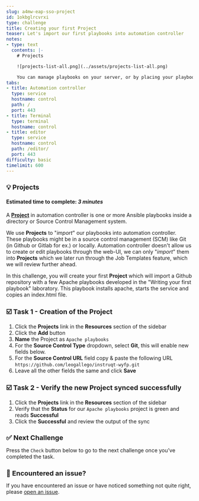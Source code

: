 ```yaml
---
slug: a4mw-eap-sso-project
id: 1okbglrcvrxi
type: challenge
title: Creating your first Project
teaser: Let's import our first playbooks into automation controller
notes:
- type: text
  contents: |-
    # Projects

    ![projects-list-all.png](../assets/projects-list-all.png)

    You can manage playbooks on your server, or by placing your playbooks into a source code management (SCM) system supported by automation controller, including Git, Subversion, and Red Hat Insights.
tabs:
- title: Automation controller
  type: service
  hostname: control
  path: /
  port: 443
- title: Terminal
  type: terminal
  hostname: control
- title: editor
  type: service
  hostname: control
  path: /editor/
  port: 443
difficulty: basic
timelimit: 600
---
```

 💡 Projects
===
#### Estimated time to complete: *3 minutes*<p>

A **[Project](https://docs.ansible.com/automation-controller/latest/html/userguide/projects.html)** in automation controller is one or more Ansible playbooks inside a directory or Source Control Management system.

We use **Projects** to "*import*" our playbooks into automation controller. These playbooks might be in a source control management (SCM) like Git (in Github or Gitlab for ex.) or locally. Automation controller doesn't allow us to create or edit playbooks through the web-UI, we can only "*import*" them into **Projects** which we later run through the Job Templates feature, which we will review further ahead.

In this challenge, you will create your first **Project** which will import a Github repository with a few Apache playbooks developed in the "Writing your first playbook" laboratory. This playbook installs apache, starts the service and copies an index.html file.


☑️ Task 1 - Creation of the Project
===

1. Click the **Projects** link in the **Resources** section of the sidebar
2. Click the **Add** button
3. **Name** the Project as `Apache playbooks`
4. For the **Source Control Type** dropdown, select **Git**, this will enable new fields below.
5. For the **Source Control URL** field copy & paste the following URL `https://github.com/leogallego/instruqt-wyfp.git`
6. Leave all the other fields the same and click **Save**

☑️ Task 2 - Verify the new Project synced successfully
===

1. Click the **Projects** link in the **Resources** section of the sidebar
2. Verify that the **Status** for our `Apache playbooks` project is green and reads **Successful**
3. Click the **Successful** and review the output of the sync

✅ Next Challenge
===
Press the `Check` button below to go to the next challenge once you’ve completed the task.

🐛 Encountered an issue?
====

If you have encountered an issue or have noticed something not quite right, please [open an issue](https://github.com/ansible/instruqt/issues/new?labels=intro-to-controller&title=Issue+with+Intro+to+Controller+slug+ID:+a4mw-eap-sso-project&assignees=leogallego).

<style type="text/css" rel="stylesheet">
  .lightbox {
    display: none;
    position: fixed;
    justify-content: center;
    align-items: center;
    z-index: 999;
    top: 0;
    left: 0;
    right: 0;
    bottom: 0;
    padding: 1rem;
    background: rgba(0, 0, 0, 0.8);
    margin-left: auto;
    margin-right: auto;
    margin-top: auto;
    margin-bottom: auto;
  }
  .lightbox:target {
    display: flex;
  }
  .lightbox img {
    /* max-height: 100% */
    max-width: 60%;
    max-height: 60%;
  }
  img {
    display: block;
    margin-left: auto;
    margin-right: auto;
  }
  h1 {
    font-size: 18px;
  }
    h2 {
    font-size: 16px;
    font-weight: 600
  }
    h3 {
    font-size: 14px;
    font-weight: 600
  }
  p span {
    font-size: 14px;
  }
  ul li span {
    font-size: 14px
  }
</style>
